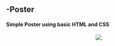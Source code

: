 ## -Poster
#### Simple Poster using basic HTML and CSS
<div align="center">
  <img src="https://user-images.githubusercontent.com/54476598/213923529-bae593a8-b348-4f64-9e74-f1541406187a.png"/>
</div>
